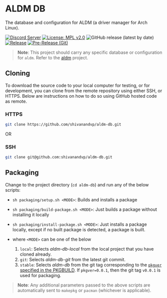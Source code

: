 # ALDM DB

The database and configuration for ALDM (a driver manager for Arch Linux).

[![Discord Server](https://dcbadge.vercel.app/api/server/cU5s6MPpQH?style=flat)](https://discord.gg/cU5s6MPpQH)
[![License: MPL v2.0](https://img.shields.io/badge/License-MPL--2.0-blue.svg)](https://www.mozilla.org/en-US/MPL/2.0/)
![GitHub release (latest by date)](https://img.shields.io/github/v/release/shivanandvp/aldm-db)
[![Release](https://github.com/shivanandvp/aldm-db/actions/workflows/release.yml/badge.svg)](https://github.com/shivanandvp/aldm-db/actions/workflows/release.yml)
[![Pre-Release (Git)](https://github.com/shivanandvp/aldm-db/actions/workflows/pre_release.yml/badge.svg)](https://github.com/shivanandvp/aldm-db/actions/workflows/pre_release.yml)

> **Note**: This project should carry any specific database or configuration for `aldm`. Refer to the [aldm](https://github.com/shivanandvp/aldm) project.

## Cloning

To download the source code to your local computer for testing, or for development, you can clone from the remote repository using either SSH, or HTTPS. Below are instructions on how to do so using GitHub hosted code as remote.

### HTTPS

```bash
git clone https://github.com/shivanandvp/aldm-db.git 
```

OR

### SSH

```bash
git clone git@github.com:shivanandvp/aldm-db.git
```

## Packaging

Change to the project directory (`cd aldm-db`) and run any of the below scripts:
- `sh packaging/setup.sh <MODE>`: Builds and installs a package
- `sh packaging/build-package.sh <MODE>`: Just builds a package without installing it locally
- `sh packaging/install-package.sh <MODE>`: Just installs a package locally, except if no built package is detected, a package is built.

- where `<MODE>` can be one of the below
     1. `local`: Selects *aldm-db-local* from the local project that you have cloned already.
     2. `git`: Selects *aldm-db-git* from the latest git commit.
     3. `stable`: Selects *aldm-db* from the git tag corresponding to the [`pkgver` specified in the PKGBUILD](https://github.com/shivanandvp/aldm-db/blob/main/packaging/aldm-db/PKGBUILD#L5). If `pkgver=0.0.1`, then the git tag `v0.0.1` is used for packaging. 
     
> **Note**: Any additional parameters passed to the above scripts are automatically sent to `makepkg` or `pacman` (whichever is applicable).

